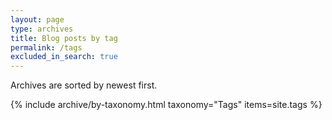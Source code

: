 ```yaml
---
layout: page
type: archives
title: Blog posts by tag
permalink: /tags
excluded_in_search: true
---
```


Archives are sorted by newest first.

{% include archive/by-taxonomy.html taxonomy="Tags" items=site.tags %}
